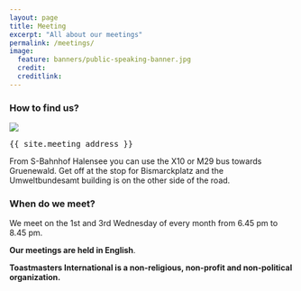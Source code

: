 ```yaml
---
layout: page
title: Meeting
excerpt: "All about our meetings"
permalink: /meetings/
image:
  feature: banners/public-speaking-banner.jpg
  credit:
  creditlink:
---
```


### How to find us?

<a href="//www.google.de/maps/place/Bismarckpl.+1,+14193+Berlin/@52.49213,13.28347,17z/data=!4m2!3m1!1s0x47a850c80353f101:0x2826476588aa74e3">
  <img src="//maps.googleapis.com/maps/api/staticmap?center=Bismarckpl.+1%2C+14193+Berlin&zoom=14&size=400x400&maptype=roadmap&markers=color:red|label:T|52.49213,13.28347" />
</a>

<pre>
{{ site.meeting_address }}
</pre>

From S-Bahnhof Halensee you can use the X10 or M29 bus towards Gruenewald. Get off at the stop for Bismarckplatz and the Umweltbundesamt building is on the other side of the road. 

### When do we meet?

We meet on the 1st and 3rd Wednesday of every month from 6.45 pm to 8.45 pm.

**Our meetings are held in English**.

**Toastmasters International is a non-religious, non-profit and non-political organization.**
